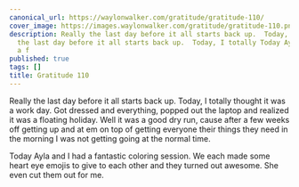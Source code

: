 ```yaml
---
canonical_url: https://waylonwalker.com/gratitude/gratitude-110/
cover_image: https://images.waylonwalker.com/gratitude/gratitude-110.png
description: Really the last day before it all starts back up.  Today, I totally Really
  the last day before it all starts back up.  Today, I totally Today Ayla and I had
  a f
published: true
tags: []
title: Gratitude 110
---
```


Really the last day before it all starts back up.  Today, I totally thought it was a work day.  Got dressed and everything, popped out the laptop and realized it was a floating holiday.  Well it was a good dry run, cause after a few weeks off getting up and at em on top of getting everyone their things they need in the morning I was not getting going at the normal time.

Today Ayla and I had a fantastic coloring session.  We each made some heart eye emojis to give to each other and they turned out awesome.  She even cut them out for me.